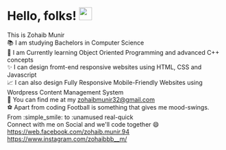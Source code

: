 # Hello, folks! <img src="https://raw.githubusercontent.com/MartinHeinz/MartinHeinz/master/wave.gif" width="30px">
This is Zohaib Munir  
:books: I am studying Bachelors in Computer Science  
:file_folder: I am Currently learning Object Oriented Programming and advanced C++ concepts  
:sparkles: I can design fromt-end responsive websites using HTML, CSS and Javascript  
:chart_with_upwards_trend: I can also design Fully Responsive Mobile-Friendly Websites using Wordpress Content Management System  
:man: You can find me at my zohaibmunir32@gmail.com  
:soccer: Apart from coding Football is something that gives me mood-swings. From :simple_smile: to :unamused real-quick  
Connect with me on Social and we'll code together :smile:  
https://web.facebook.com/zohaib.munir.94  
https://www.instagram.com/zohaibbb__m/
